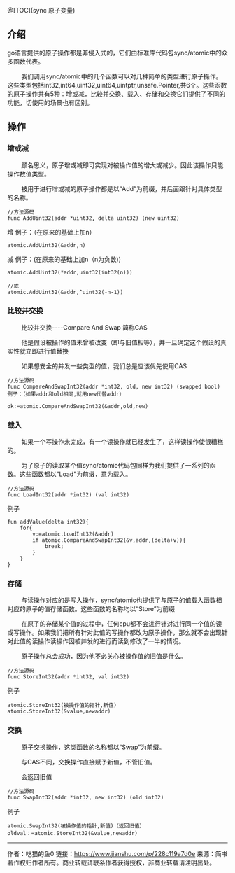 @[TOC](sync 原子变量)

## 介绍

go语言提供的原子操作都是非侵入式的，它们由标准库代码包sync/atomic中的众多函数代表。

　　 我们调用sync/atomic中的几个函数可以对几种简单的类型进行原子操作。这些类型包括int32,int64,uint32,uint64,uintptr,unsafe.Pointer,共6个。这些函数的原子操作共有5种：增或减，比较并交换、载入、存储和交换它们提供了不同的功能，切使用的场景也有区别。

## 操作


### 增或减
　　 顾名思义，原子增或减即可实现对被操作值的增大或减少。因此该操作只能操作数值类型。

　　 被用于进行增或减的原子操作都是以“Add”为前缀，并后面跟针对具体类型的名称。
```
//方法源码
func AddUint32(addr *uint32, delta uint32) (new uint32)
```

增
例子：（在原来的基础上加n）
```
atomic.AddUint32(&addr,n)
```

减
例子：(在原来的基础上加n（n为负数))
```
atomic.AddUint32(*addr,uint32(int32(n)))

//或
atomic.AddUint32(&addr,^uint32(-n-1))
```
### 比较并交换
　　 比较并交换----Compare And Swap 简称CAS

　　 他是假设被操作的值未曾被改变（即与旧值相等），并一旦确定这个假设的真实性就立即进行值替换

　　 如果想安全的并发一些类型的值，我们总是应该优先使用CAS
```
//方法源码
func CompareAndSwapInt32(addr *int32, old, new int32) (swapped bool)
例子：（如果addr和old相同,就用new代替addr）

ok:=atomic.CompareAndSwapInt32(&addr,old,new)
```

### 载入
　　 如果一个写操作未完成，有一个读操作就已经发生了，这样读操作使很糟糕的。

　　 为了原子的读取某个值sync/atomic代码包同样为我们提供了一系列的函数。这些函数都以"Load"为前缀，意为载入。
```
//方法源码
func LoadInt32(addr *int32) (val int32)
```
例子
```
fun addValue(delta int32){
    for{
        v:=atomic.LoadInt32(&addr)
        if atomic.CompareAndSwapInt32(&v,addr,(delta+v)){
            break;
        }
    }
}
```

### 存储
　　 与读操作对应的是写入操作，sync/atomic也提供了与原子的值载入函数相对应的原子的值存储函数。这些函数的名称均以“Store”为前缀

　　 在原子的存储某个值的过程中，任何cpu都不会进行针对进行同一个值的读或写操作。如果我们把所有针对此值的写操作都改为原子操作，那么就不会出现针对此值的读操作读操作因被并发的进行而读到修改了一半的情况。

　　 原子操作总会成功，因为他不必关心被操作值的旧值是什么。
```
//方法源码
func StoreInt32(addr *int32, val int32)
```

例子
```
atomic.StoreInt32(被操作值的指针,新值)
atomic.StoreInt32(&value,newaddr)
```

### 交换
　　 原子交换操作，这类函数的名称都以“Swap”为前缀。

　　 与CAS不同，交换操作直接赋予新值，不管旧值。

　　 会返回旧值
```
//方法源码
func SwapInt32(addr *int32, new int32) (old int32)
```

例子
```
atomic.SwapInt32(被操作值的指针,新值)（返回旧值）
oldval：=atomic.StoreInt32(&value,newaddr)
```



---------------------

作者：吃猫的鱼0
链接：https://www.jianshu.com/p/228c119a7d0e
来源：简书
著作权归作者所有。商业转载请联系作者获得授权，非商业转载请注明出处。